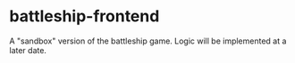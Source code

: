# battleship-frontend
A "sandbox" version of the battleship game. Logic will be implemented at a later date.
